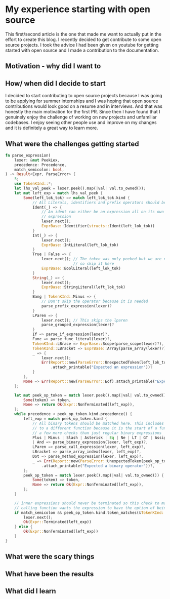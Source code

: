# My experience starting with open source

This first/second article is the one that made me want to actually put in the effort to create this blog. I recently decided to get contribute to some open source projects. I took the advice I had been given on youtube for getting started with open source and I made a contribution to the documentation. 

## Motivation - why did I want to

## How/ when did I decide to start
I decided to start contributing to open source projects because I was going to be applying for summer internships and I was hoping that open source contributions would look good on a resume and in interviews. And that was honestly the main motivation for the first PR. Since then I have found that I genuinely enjoy the challenge of working on new projects and unfamiliar codebases. I enjoy seeing other people use and improve on my changes and it is definitely a great way to learn more. 


## What were the challenges getting started

``` rust
fn parse_expression(
    lexer: &mut PeekLex,
    precedence: Precedence,
    match_semicolon: bool,
) -> Result<Expr, ParseError> {
    5;
    use TokenKInd::*;
    let lhs_val_peek = lexer.peek().map(|val| val.to_owned());
    let mut left_exp = match lhs_val_peek {
        Some(left_lok_tok) => match left_lok_tok.kind {
            // All Literals, identifiers and prefix operators should be matched here
            Ident(_) => {
                // An ident can either be an expression all on its own or the start of an assign
                // expression
                lexer.next();
                ExprBase::Identifier(structs::Ident(left_lok_tok))
            }
            Int(_) => {
                lexer.next();
                ExprBase::IntLiteral(left_lok_tok)
            }
            True | False => {
                lexer.next(); // The token was only peeked but we are now handling it
                              // so skip it here
                ExprBase::BoolLiteral(left_lok_tok)
            }
            String(_) => {
                lexer.next();
                ExprBase::StringLiteral(left_lok_tok)
            }
            Bang | TokenKInd::Minus => {
                // Don't skip the operator because it is needed
                parse_prefix_expression(lexer)?
            }
            LParen => {
                lexer.next(); // This skips the lparen
                parse_grouped_expression(lexer)?
            }
            If => parse_if_expression(lexer)?,
            Func => parse_func_literal(lexer)?,
            TokenKInd::LBrace => ExprBase::Scope(parse_scope(lexer)?),
            TokenKInd::LBracket => ExprBase::Array(parse_array(lexer)?),
            _ => {
                lexer.next();
                Err(Report::new(ParseError::UnexpectedToken(left_lok_tok))
                    .attach_printable("Expected an expression"))?
            }
        },
        None => Err(Report::new(ParseError::Eof).attach_printable("Expected an expression"))?,
    };

    let mut peek_op_token = match lexer.peek().map(|val| val.to_owned()) {
        Some(token) => token,
        None => return Ok(Expr::NonTerminated(left_exp)),
    };
    while precedence < peek_op_token.kind.precedence() {
        left_exp = match peek_op_token.kind {
            // All binary tokens should be matched here. This includes LParen but LParen will match
            // to a different function because it is the start of a function call which needs
            // a few more checks than just regular binary expressions
            Plus | Minus | Slash | Asterisk | Eq | Ne | LT | GT | Assign | BitOr | Or | BitAnd
            | And => parse_binary_expression(lexer, left_exp)?,
            LParen => parse_call_expression(lexer, left_exp)?,
            LBracket => parse_array_index(lexer, left_exp)?,
            Dot => parse_method_expression(lexer, left_exp)?,
            _ => Err(Report::new(ParseError::UnexpectedToken(peek_op_token))
                .attach_printable("Expected a binary operator"))?,
        };
        peek_op_token = match lexer.peek().map(|val| val.to_owned()) {
            Some(token) => token,
            None => return Ok(Expr::NonTerminated(left_exp)),
        };
    }

    // inner expressions should never be terminated so this check to match_semicolon checks if the
    // calling function wants the expression to have the option of being terminated or not.
    if match_semicolon && peek_op_token.kind.token_matches(&TokenKInd::Semicolon) {
        lexer.next();
        Ok(Expr::Terminated(left_exp))
    } else {
        Ok(Expr::NonTerminated(left_exp))
    }
}

```

## What were the scary things

## What have been the results

## What did I learn


